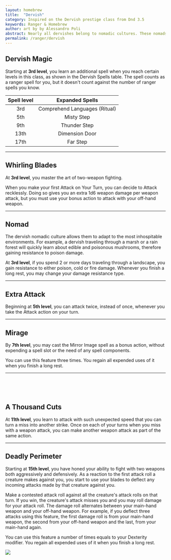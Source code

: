 ```yaml
---
layout: homebrew
title:  "Dervish"
category: Inspired on the Dervish prestige class from Dnd 3.5
keywords: Ranger & Homebrew
author: art by by Alessandro Poli
abstract: Nearly all dervishes belong to nomadic cultures. These nomads are not simple wanderers with no roots to call their own - they have their ancient traditions, and their societies simply do not consider permanent settlements an important part of their nature. Wild, exotic, and as dangerous as her whirling blades, the dervish epitomizes speed, quickness, and abandon.
permalink: /ranger/dervish
---
```




## Dervish Magic
Starting at **3rd level**, you learn an additional spell when you reach certain levels in this class, as shown in the Dervish Spells table. The spell counts as a ranger spell for you, but it doesn't count against the number of ranger spells you know.

| Spell level | Expanded Spells  |
|:---:|:---:|
| 3rd | Comprehend Languages (Ritual) |
| 5th | Misty Step |
| 9th | Thunder Step |
| 13th | Dimension Door  |
| 17th | Far Step |


___

## Whirling Blades
At **3rd level**, you master the art of two-weapon fighting. 

When you make your first Attack on Your Turn, you can decide to Attack recklessly. Doing so gives you an extra 
1d6 weapon damage per weapon attack, but you must use your bonus action to attack with your off-hand weapon.

___

## Nomad 

The dervish nomadic culture allows them to adapt to the most inhospitable environments. For example, a dervish traveling through a marsh or a rain forest will quickly learn about edible and poisonous mushrooms, therefore gaining resistance to poison damage.


At **3rd level**, if you spend 2 or more days traveling through a landscape, you gain resistance to either poison, cold or fire damage. Whenever you finish a long rest, you may change your damage resistance type.

___


## Extra Attack
Beginning at **5th level**, you can attack twice, instead of once, whenever you take the Attack action on your turn.


___

## Mirage
By **7th level**, you may cast the Mirror Image spell as a bonus action, without expending a spell slot or the need of any spell components. 

You can use this feature three times. You regain all expended uses of it when you finish a long rest.

___

<br><br><br>

## A Thousand Cuts
At **11th level**, you learn to attack with such unexpected speed that you can turn a miss into another strike. Once on each of your turns when you miss with a weapon attack, you can make another weapon attack as part of the same action.

___

## Deadly Perimeter

Starting at **15th level**, you have honed your ability to fight with two weapons both aggressively and defensively. As a reaction to the first attack roll a creature makes against you, you start to use your blades to deflect any incoming attacks made by that creature against you.

Make a contested attack roll against all the creature's attack rolls on that turn. If you win, the creature's attack misses you and you may roll damage for your attack roll.
The damage roll alternates between your main-hand weapon and your off-hand weapon. For example, if you deflect three attacks using this feature, the first damage roll is from your main-hand weapon, the second from your off-hand weapon and the last, from your main-hand again.


You can use this feature a number of times equals to your Dexterity modifier.
You regain all expended uses of it when you finish a long rest.


<img
  src='https://i.pinimg.com/564x/97/0e/15/970e15eeaaafb9d3deea47afd62b7498.jpg'
  style='overflow: hidden; mix-blend-mode:multiply'/>  
  